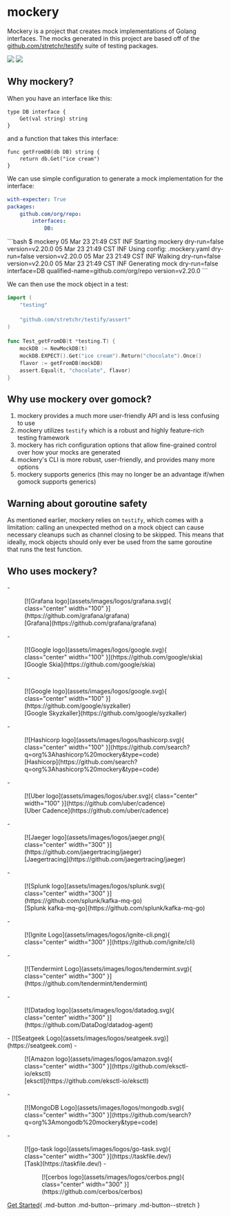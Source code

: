 mockery
========

Mockery is a project that creates mock implementations of Golang interfaces. The mocks generated in this project are based off of the [github.com/stretchr/testify](https://github.com/stretchr/testify) suite of testing packages.

![](assets/images/demo.gif)
![](assets/images/MockScreenshot.png)

Why mockery?
-------------

When you have an interface like this:

```golang title="db.go"
type DB interface {
	Get(val string) string
}
```

and a function that takes this interface:

```golang title="db_getter.go"
func getFromDB(db DB) string {
	return db.Get("ice cream")
}
```

We can use simple configuration to generate a mock implementation for the interface:

```yaml title=".mockery.yaml"
with-expecter: True
packages:
	github.com/org/repo:
		interfaces:
			DB:
```

<div class="result">
```bash
$ mockery
05 Mar 23 21:49 CST INF Starting mockery dry-run=false version=v2.20.0
05 Mar 23 21:49 CST INF Using config: .mockery.yaml dry-run=false version=v2.20.0
05 Mar 23 21:49 CST INF Walking dry-run=false version=v2.20.0
05 Mar 23 21:49 CST INF Generating mock dry-run=false interface=DB qualified-name=github.com/org/repo version=v2.20.0
```
</div>

We can then use the mock object in a test:

```go title="db_getter_test.go"
import (
	"testing"

	"github.com/stretchr/testify/assert"
)

func Test_getFromDB(t *testing.T) {
	mockDB := NewMockDB(t)
	mockDB.EXPECT().Get("ice cream").Return("chocolate").Once()
	flavor := getFromDB(mockDB)
	assert.Equal(t, "chocolate", flavor)
}
```

Why use mockery over gomock?
-----------------------------

1. mockery provides a much more user-friendly API and is less confusing to use
2. mockery utilizes `testify` which is a robust and highly feature-rich testing framework
3. mockery has rich configuration options that allow fine-grained control over how your mocks are generated
4. mockery's CLI is more robust, user-friendly, and provides many more options
5. mockery supports generics (this may no longer be an advantage if/when gomock supports generics)

Warning about goroutine safety
------------------------------

As mentioned earlier, mockery relies on `testify`, which comes with a limitation:
calling an unexpected method on a mock object can cause necessary cleanups such
as channel closing to be skipped. This means that ideally, mock objects should
only ever be used from the same goroutine that runs the test function.

Who uses mockery?
------------------

<div class="grid cards" markdown>
- <figure markdown>
	[![Grafana logo](assets/images/logos/grafana.svg){ class="center" width="100" }](https://github.com/grafana/grafana)
	<figcaption>[Grafana](https://github.com/grafana/grafana)</figcaption>
  </figure>
- <figure markdown>
	[![Google logo](assets/images/logos/google.svg){ class="center" width="100" }](https://github.com/google/skia)
	<figcaption>[Google Skia](https://github.com/google/skia)</figcaption>
  </figure>
- <figure markdown>
	[![Google logo](assets/images/logos/google.svg){ class="center" width="100" }](https://github.com/google/syzkaller)
	<figcaption>[Google Skyzkaller](https://github.com/google/syzkaller)</figcaption>
  </figure>
- <figure markdown>
	[![Hashicorp logo](assets/images/logos/hashicorp.svg){ class="center" width="100" }](https://github.com/search?q=org%3Ahashicorp%20mockery&type=code)
	<figcaption>[Hashicorp](https://github.com/search?q=org%3Ahashicorp%20mockery&type=code)</figcaption>
  </figure>
- <figure markdown>
	[![Uber logo](assets/images/logos/uber.svg){ class="center" width="100" }](https://github.com/uber/cadence)
	<figcaption>[Uber Cadence](https://github.com/uber/cadence)</figcaption>
  </figure>
- <figure markdown>
	[![Jaeger logo](assets/images/logos/jaeger.png){ class="center" width="300" }](https://github.com/jaegertracing/jaeger)
	<figcaption>[Jaegertracing](https://github.com/jaegertracing/jaeger)</figcaption>
  </figure>
- <figure markdown>
	[![Splunk logo](assets/images/logos/splunk.svg){ class="center" width="300" }](https://github.com/splunk/kafka-mq-go)
	<figcaption>[Splunk kafka-mq-go](https://github.com/splunk/kafka-mq-go)</figcaption>
  </figure>
- <figure markdown>
	[![Ignite Logo](assets/images/logos/ignite-cli.png){ class="center" width="300" }](https://github.com/ignite/cli)
  </figure>
- <figure markdown>
	[![Tendermint Logo](assets/images/logos/tendermint.svg){ class="center" width="300" }](https://github.com/tendermint/tendermint)
  </figure>
- <figure markdown>
	[![Datadog logo](assets/images/logos/datadog.svg){ class="center" width="300" }](https://github.com/DataDog/datadog-agent)
  </figure>
- [![Seatgeek Logo](assets/images/logos/seatgeek.svg)](https://seatgeek.com)
- <figure markdown>
    [![Amazon logo](assets/images/logos/amazon.svg){ class="center" width="300" }](https://github.com/eksctl-io/eksctl)
	<figcaption>[eksctl](https://github.com/eksctl-io/eksctl)</figcaption>
  </figure>
- <figure markdown>
    [![MongoDB Logo](assets/images/logos/mongodb.svg){ class="center" width="300" }](https://github.com/search?q=org%3Amongodb%20mockery&type=code)
  </figure>
- <figure markdown>
	[![go-task logo](assets/images/logos/go-task.svg){ class="center" width="300" }](https://taskfile.dev/)
	<figcaption>[Task](https://taskfile.dev/)
  </markdown>
  - <figure markdown>
	[![cerbos logo](assets/images/logos/cerbos.png){ class="center" width="300" }](https://github.com/cerbos/cerbos)
  </markdown>
</div>



[Get Started](installation.md){ .md-button .md-button--primary .md-button--stretch }
